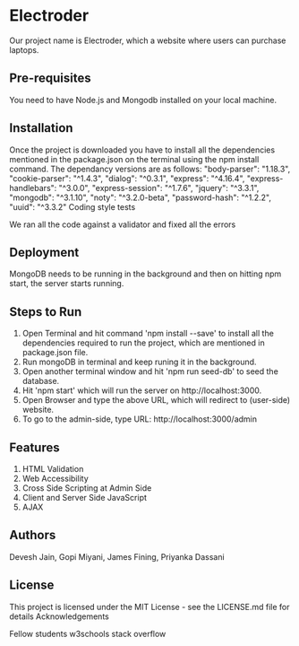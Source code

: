 # Electroder

Our project name is Electroder, which a website where users can purchase laptops.
## Pre-requisites

You need to have Node.js and Mongodb installed on your local machine.
## Installation

Once the project is downloaded you have to install all the dependencies mentioned in the package.json on the terminal using the npm install command. The dependancy versions are as follows: "body-parser": "1.18.3", "cookie-parser": "^1.4.3", "dialog": "^0.3.1", "express": "^4.16.4", "express-handlebars": "^3.0.0", "express-session": "^1.7.6", "jquery": "^3.3.1", "mongodb": "^3.1.10", "noty": "^3.2.0-beta", "password-hash": "^1.2.2", "uuid": "^3.3.2" Coding style tests

We ran all the code against a validator and fixed all the errors
## Deployment

MongoDB needs to be running in the background and then on hitting npm start, the server starts running.

## Steps to Run

1. Open Terminal and hit command 'npm install --save' to install all the dependencies required to run the project, which are mentioned in package.json file.
2. Run mongoDB in terminal and keep runing it in the background.
2. Open another terminal window and hit 'npm run seed-db' to seed the database.
3. Hit 'npm start' which will run the server on http://localhost:3000.
4. Open Browser and type the above URL, which will redirect to (user-side) website.
5. To go to the admin-side, type URL: http://localhost:3000/admin 

## Features
1. HTML Validation
2. Web Accessibility
3. Cross Side Scripting at Admin Side
4. Client and Server Side JavaScript
5. AJAX

## Authors

Devesh Jain,
Gopi Miyani,
James Fining,
Priyanka Dassani

## License

This project is licensed under the MIT License - see the LICENSE.md file for details Acknowledgements

Fellow students
w3schools
stack overflow
